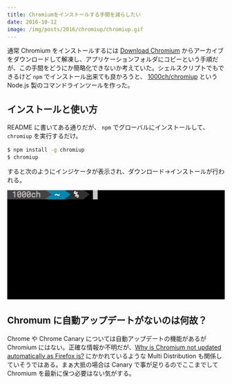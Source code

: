 ```yaml
---
title: Chromiumをインストールする手間を減らしたい
date: 2016-10-12
image: /img/posts/2016/chromiup/chromiup.gif
---
```


通常 Chromium をインストールするには [Download Chromium](https://download-chromium.appspot.com/) からアーカイブをダウンロードして解凍し、アプリケーションフォルダにコピーという手順だが、この手間をどうにか簡略化できないか考えていた。シェルスクリプトでもできるけど `npm` でインストール出来ても良かろうと、 [1000ch/chromiup](https://github.com/1000ch/chromiup) という Node.js 製のコマンドラインツールを作った。

## インストールと使い方

README に書いてある通りだが、 `npm` でグローバルにインストールして、 `chromiup` を実行するだけ。

```bash
$ npm install -g chromiup
$ chromiup
```

すると次のようにインジケータが表示され、ダウンロード→インストールが行われる。

![chromiup で Chromium をインストールする](/img/posts/2016/chromiup/chromiup.gif)

## Chromum に自動アップデートがないのは何故？

Chrome や Chrome Canary については自動アップデートの機能があるが Chromium にはない。正確な情報か不明だが、[Why is Chromium not updated automatically as Firefox is?](http://askubuntu.com/questions/166931/why-is-chromium-not-updated-automatically-as-firefox-is) にかかれているような Multi Distribution も関係していそうではある。まぁ大抵の場合は Canary で事が足りるのでここまでして Chromium を最新に保つ必要はない気がする。
